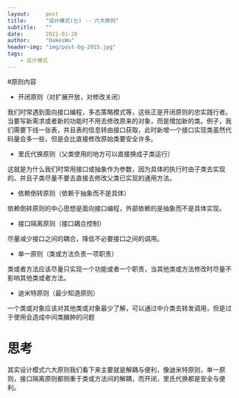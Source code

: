 ```yaml
---
layout:     post
title:      "设计模式(七) -- 六大原则"
subtitle:   ""
date:       2021-01-28
author:     "OakesWu"
header-img: "img/post-bg-2015.jpg"
tags:
    - 设计模式
---
```


#原则内容
- 开闭原则（对扩展开放，对修改关闭）

我们时常遇到面向接口编程，多态策略模式等，这些正是开闭原则的忠实践行者。当要写新需求或者新的功能时不用去修改原来的对象，而是增加新的类。例子，我们需要下线一张表，并且表的信息转由接口获取，此时新增一个接口实现类虽然代码量会多一些，但是会比直接修改原始类要安全许多。

- 里氏代换原则（父类使用的地方可以直接换成子类运行）

这就是为什么我们时常用接口或抽象作为参数，因为具体的执行时由子类去实现的。并且子类尽量不要去直接去修改父类已实现的通用方法。

- 依赖倒转原则（依赖于抽象而不是具体）

依赖倒转原则的中心思想是面向接口编程，外部依赖的是抽象而不是具体实现。

- 接口隔离原则（接口耦合控制）

尽量减少接口之间的耦合，降低不必要接口之间的调用。

- 单一原则（类或方法负责一项职责）

类或者方法应该尽量只实现一个功能或者一个职责，当其他类或方法修改时尽量不影响其他类或者方法。

- 迪米特原则（最少知道原则）

一个类或对象应该对其他类或对象最少了解，可以通过中介类去转发调用，但是过于使用会造成中间类臃肿的问题

# 思考
其实设计模式六大原则我们看下来主要就是解耦与便利，像迪米特原则，单一原则，接口隔离原则都侧重于类或方法间的解耦，而开闭，里氏代换都是安全与便利。